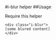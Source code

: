 #i-blur helper
##Usage

Require this helper

```
<div class="i-blur">
[some blured content]
</div>

```
